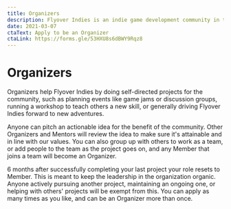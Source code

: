 ```yaml
---
title: Organizers
description: Flyover Indies is an indie game development community in the Kansas City region. Join us for events and to connect with game developers in the area.
date: 2021-03-07
ctaText: Apply to be an Organizer
ctaLink: https://forms.gle/53HXU8s6dBWY9Rqz8
---
```


# Organizers

Organizers help Flyover Indies by doing self-directed projects for the community, such as planning events like game jams or discussion groups, running a workshop to teach others a new skill, or generally driving Flyover Indies forward to new adventures.

Anyone can pitch an actionable idea for the benefit of the community. Other Organizers and Mentors will review the idea to make sure it's attainable and in line with our values. You can also group up with others to work as a team, or add people to the team as the project goes on, and any Member that joins a team will become an Organizer.

6 months after successfully completing your last project your role resets to Member. This is meant to keep the leadership in the organization organic. Anyone actively pursuing another project, maintaining an ongoing one, or helping with others' projects will be exempt from this. You can apply as many times as you like, and can be an Organizer more than once.
